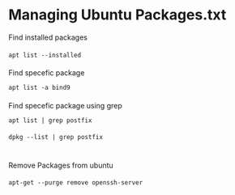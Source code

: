 # Managing Ubuntu Packages.txt

Find installed packages
####
    apt list --installed
####
Find specefic package

    apt list -a bind9
####
Find specefic package using grep

    apt list | grep postfix
####
    dpkg --list | grep postfix
#
Remove Packages from ubuntu
####
    apt-get --purge remove openssh-server

